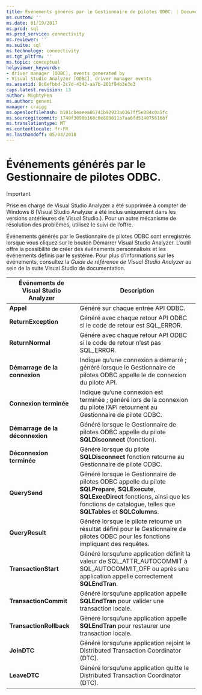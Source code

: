 ```yaml
---
title: Événements générés par le Gestionnaire de pilotes ODBC. | Documents Microsoft
ms.custom: ''
ms.date: 01/19/2017
ms.prod: sql
ms.prod_service: connectivity
ms.reviewer: ''
ms.suite: sql
ms.technology: connectivity
ms.tgt_pltfrm: ''
ms.topic: conceptual
helpviewer_keywords:
- driver manager [ODBC], events generated by
- Visual Studio Analyzer [ODBC], driver manager events
ms.assetid: 8c6efbbd-2c7d-4342-aa7b-201f94b3e3e3
caps.latest.revision: 13
author: MightyPen
ms.author: genemi
manager: craigg
ms.openlocfilehash: b101cbeaeea86741b92933a0367ff5e084c0a5fc
ms.sourcegitcommit: 1740f3090b168c0e809611a7aa6fd514075616bf
ms.translationtype: MT
ms.contentlocale: fr-FR
ms.lasthandoff: 05/03/2018
---
```

# <a name="events-generated-by-the-odbc-driver-manager"></a>Événements générés par le Gestionnaire de pilotes ODBC.
> [!IMPORTANT]  
>  Prise en charge de Visual Studio Analyzer a été supprimée à compter de Windows 8 (Visual Studio Analyzer a été inclus uniquement dans les versions antérieures de Visual Studio.). Pour un autre mécanisme de résolution des problèmes, utilisez le suivi de l’offre.  
  
 Événements générés par le Gestionnaire de pilotes ODBC sont enregistrés lorsque vous cliquez sur le bouton Démarrer Visual Studio Analyzer. L’outil offre la possibilité de créer des événements personnalisés et les événements définis par le système. Pour plus d’informations sur les événements, consultez la *Guide de référence de Visual Studio Analyzer* au sein de la suite Visual Studio de documentation.  
  
|Événements de Visual Studio Analyzer| Description|  
|----------------------------------|-----------------|  
|**Appel**|Généré sur chaque entrée API ODBC.|  
|**ReturnException**|Généré avec chaque retour API ODBC si le code de retour est SQL_ERROR.|  
|**ReturnNormal**|Généré avec chaque retour API ODBC si le code de retour n’est pas SQL_ERROR.|  
|**Démarrage de la connexion**|Indique qu’une connexion a démarré ; généré lorsque le Gestionnaire de pilotes ODBC appelle le de connexion du pilote API.|  
|**Connexion terminée**|Indique qu’une connexion est terminée ; généré lors de la connexion du pilote l’API retournent au Gestionnaire de pilote ODBC.|  
|**Démarrage de la déconnexion**|Généré lorsque le Gestionnaire de pilotes ODBC appelle du pilote **SQLDisconnect** (fonction).|  
|**Déconnexion terminée**|Généré lorsque du pilote **SQLDisconnect** fonction retourne au Gestionnaire de pilote ODBC.|  
|**QuerySend**|Généré lorsque le Gestionnaire de pilotes ODBC appelle du pilote **SQLPrepare**, **SQLExecute**, **SQLExecDirect** fonctions, ainsi que les fonctions de catalogue, telles que **SQLTables** et **SQLColumns**.|  
|**QueryResult**|Généré lorsque le pilote retourne un résultat défini pour le Gestionnaire de pilotes ODBC pour les fonctions impliquant des requêtes.|  
|**TransactionStart**|Généré lorsqu’une application définit la valeur de SQL_ATTR_AUTOCOMMIT à SQL_AUTOCOMMIT_OFF ou après une application appelle correctement **SQLEndTran**.|  
|**TransactionCommit**|Généré lorsqu’une application appelle **SQLEndTran** pour valider une transaction locale.|  
|**TransactionRollback**|Généré lorsqu’une application appelle **SQLEndTran** pour restaurer une transaction locale.|  
|**JoinDTC**|Généré lorsqu’une application rejoint le Distributed Transaction Coordinator (DTC).|  
|**LeaveDTC**|Généré lorsqu’une application quitte le Distributed Transaction Coordinator (DTC).|
